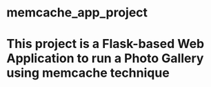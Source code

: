 # memcache_app_project
# This project is a Flask-based Web Application to run a Photo Gallery using memcache technique
